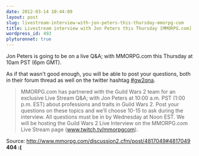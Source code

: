 ```yaml
---
date: 2012-03-14 10:44:09
layout: post
slug: livestream-interview-with-jon-peters-this-thursday-mmorpg-com
title: Livestream interview with Jon Peters this Thursday [MMORPG.com]
wordpress_id: 493
plyturonnet: true
---
```


Jon Peters is going to be on a live Q&A; with MMORPG.com this Thursday at 10am PST (6pm GMT). 

As if that wasn't good enough, you will be able to post your questions, both in their forum thread as well on the twitter hashtag [#gw2qna](https://twitter.com/#!/search/realtime/%23gw2qna).






> MMORPG.com has partnered with the Guild Wars 2 team for an exclusive Live Stream Q&A; with Jon Peters at 10:00 a.m. PST (1:00 p.m. EST) about professions and traits in Guild Wars 2. Post your questions on these topics and we’ll choose 10-15 to ask during the interview. All questions must be in by Wednesday at Noon EST. We will be hosting the Guild Wars 2 Live Interview on the MMORPG.com Live Stream page (www.twitch.tv/mmorpgcom).


Source: http://www.mmorpg.com/discussion2.cfm/post/4817049#4817049 **404 :(**
